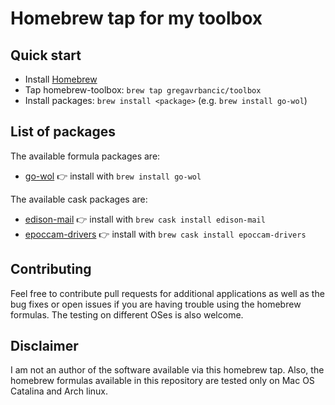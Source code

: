 # Homebrew tap for my toolbox

## Quick start

- Install [Homebrew](http://brew.sh/)
- Tap homebrew-toolbox: ```brew tap gregavrbancic/toolbox```
- Install packages: ```brew install <package>``` (e.g. ```brew install go-wol```)

## List of packages

The available formula packages are:

- [go-wol](https://github.com/sabhiram/go-wol) :point_right: install with ```brew install go-wol```

The available cask packages are:

- [edison-mail](https://mail.edison.tech/mac) :point_right: install with ```brew cask install edison-mail```
- [epoccam-drivers](http://www.kinoni.com/) :point_right: install with ```brew cask install epoccam-drivers```

## Contributing

Feel free to contribute pull requests for additional applications as well as the bug fixes or open issues if you are having trouble using the homebrew formulas. The testing on different OSes is also welcome.

## Disclaimer

I am not an author of the software available via this homebrew tap. Also, the homebrew formulas available in this repository are tested only on Mac OS Catalina and Arch linux.